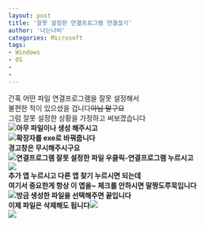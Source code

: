 ```yaml
---
layout: post
title: '잘못 설정한 연결프로그램 연결끊기'
author: '나는나비'
categories: Microsoft
tags:
- Windows
- OS
-
- 
---
```



<script> location.href='https://cafe.naver.com/develoid/783113' ; </script>

<div><span>간혹 어떤 파일 연결프로그램을 잘못 설정해서</span><div><span>불편한&nbsp;적이 있으셨을 겁니다</span><strike><span>아님 말구요</span></strike><div><span>그럼&nbsp;잘못 설정한 상황을 가정하고 써보겠습니다</span></div><div><img src="https://cafeptthumb-phinf.pstatic.net/MjAxODAyMjRfMjI1/MDAxNTE5NDQ1NTg2ODI1.wkE7bHVEU8HYgeSNXJbQxxC0vq-Wpk5Kga4PArE6y5cg.SEjUDUCOsYiulxCnjNNKx1QcubX-pGF-05z4xJxZ2eUg.PNG.mdbs2/%EC%9D%B4%EB%AF%B8%EC%A7%80_003.png?type=w740"><b><span>아무 파일이나 생성 해주시고</span></div><div><b><img src="https://cafeptthumb-phinf.pstatic.net/MjAxODAyMjRfNzUg/MDAxNTE5NDQ1NTg2OTc1.b8iE5Ng6QVAKB--kXdmY_MjT11g37qoEoFHfqHOgGMQg.OiulX3uTmD5vxCgYv0MAXJFIsW3NSo4HqJ_WyXEZs78g.PNG.mdbs2/%EC%9D%B4%EB%AF%B8%EC%A7%80_004.png?type=w740"><b><span>확장자를 exe로 바꿔줍니다</span></div><div><span>경고창은 무시해주시구요</span></div><div><img src="https://cafeptthumb-phinf.pstatic.net/MjAxODAyMjRfNzYg/MDAxNTE5NDQ1NTg3MDMz.GVEfSZdD209GDw5OHj4PkXgI_F8-UuvNK6kVyYfAW0kg.uRQcU6N8xy_zQiThyrgeZicaGff2qr8CFKzPMkclPBcg.PNG.mdbs2/%EC%9D%B4%EB%AF%B8%EC%A7%80_002.png?type=w740"><b><span>연결프로그램 잘못 설정한 파일 우클릭-연결프로그램 누르시</span><span>고</span></div><div><img src="https://cafeptthumb-phinf.pstatic.net/MjAxODAyMjRfMzYg/MDAxNTE5NDQ5MTM2MjMw.K-uoM15p45vHvZue573fRfpnSxurWbOKb_R7p8vYfzEg.OKq-KqAQCaBzckTaDySXdP7CQQLZAVM72qCD6D2qhnQg.PNG.mdbs2/%EC%9D%B4%EB%AF%B8%EC%A7%80_005.png?type=w740"></div><div><span>추가 앱 누르시고 다른 앱 찾기 누르시면 되는데</span></div><div><span>여기서 중요한게&nbsp;</span><span>항상 이 앱을~ 체크를 안하시면 말짱도루묵입니다</span></div><div><b><img src="https://cafeptthumb-phinf.pstatic.net/MjAxODAyMjRfOTEg/MDAxNTE5NDQ1NTg3MTk0.U-M2J938xy__PF7hh_r0ik3b64RoiTwLdBfEdPSXeeMg.KpGSlx3miEgWdw4mQ-mjwn3OERB7t4Lt0XeT27Gx6iMg.PNG.mdbs2/%EC%9D%B4%EB%AF%B8%EC%A7%80_006.png?type=w740"><b><span>방금 생성한 파일을 선택해주면 끝입니다</span></div><div>이제 파일은 삭제해도 됩니다<b><img src="https://cafeptthumb-phinf.pstatic.net/MjAxODAyMjRfMTgz/MDAxNTE5NDQ1NTg3Mjc2.lrSD_xs08IxKVSqEXpg1QESasErvGusfdYLuLpSMiV0g.CE-pKQ3YftEtNXTTB26uZF1wJw1CpJHrKw7wSaDGDfUg.PNG.mdbs2/%EC%9D%B4%EB%AF%B8%EC%A7%80_007.png?type=w740"><b></div></div><div><img src="https://gfmarket-phinf.pstatic.net/moon_and_james/original_2.png?type=p50_50"><b></div></div>
